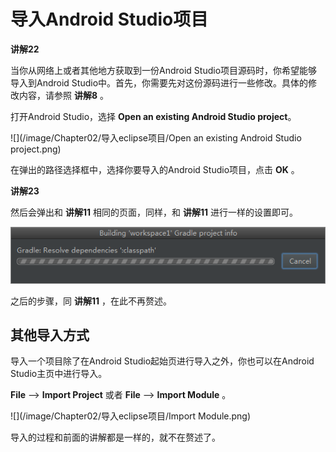 # 导入Android Studio项目

**讲解22**

当你从网络上或者其他地方获取到一份Android Studio项目源码时，你希望能够导入到Android Studio中。首先，你需要先对这份源码进行一些修改。具体的修改内容，请参照 **讲解8** 。

打开Android Studio，选择 **Open an existing Android Studio project**。

![](/image/Chapter02/导入eclipse项目/Open an existing Android Studio project.png)

在弹出的路径选择框中，选择你要导入的Android Studio项目，点击 **OK** 。

**讲解23**

然后会弹出和 **讲解11** 相同的页面，同样，和 **讲解11** 进行一样的设置即可。

![](/image/Chapter02/导入eclipse项目/编译进度条.png)

之后的步骤，同 **讲解11** ，在此不再赘述。

## **其他导入方式**

导入一个项目除了在Android Studio起始页进行导入之外，你也可以在Android Studio主页中进行导入。

**File** --&gt; **Import Project** 或者 **File** --&gt; **Import Module** 。

![](/image/Chapter02/导入eclipse项目/Import Module.png)

导入的过程和前面的讲解都是一样的，就不在赘述了。

